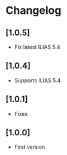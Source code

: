 # Changelog

## [1.0.5]
- Fix latest ILIAS 5.4

## [1.0.4]
- Supports ILIAS 5.4

## [1.0.1]
- Fixes

## [1.0.0]
- First version
